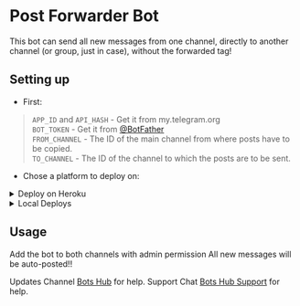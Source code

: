 # Post Forwarder Bot

This bot can send all new messages from one channel, directly to another channel (or group, just in case), without the forwarded tag!

## Setting up 
* First:
> `APP_ID` and `API_HASH` - Get it from my.telegram.org   
> `BOT_TOKEN` - Get it from [@BotFather](https://t.me/BotFather)   
> `FROM_CHANNEL` - The ID of the main channel from where posts have to be copied.  
> `TO_CHANNEL` - The ID of the channel to which the posts are to be sent.  
   
* Chose a platform to deploy on:
<details>
<summary>Deploy on Heroku</summary>

<p align="left">
  <a href="https://heroku.com/deploy?template=https://github.com/Lutfi123456789/PostForwarderBot">
     <img height="30px" src="https://img.shields.io/badge/Deploy%20To%20Heroku-blueviolet?style=for-the-badge&logo=heroku">
  </a>
</p>

</details>

<details>
<summary>Local Deploys</summary>
<br>
- Clone the repo:   <code>git clone https://github.com/stark-Prince/PostForwarderBot</code></br>
- Make a <code>.env</code> file in the root of the repo and fill in the values.</br>
- Use <code>python3 bot.py</code> to start the bot.</br>  
</details>

## Usage
Add the bot to both channels with admin permission
All new messages will be auto-posted!!

Updates Channel [Bots Hub](https://t.me/roBots_Hub) for help.
Support Chat [Bots Hub Support](https://t.me/roBots_HubSupport) for help.   
